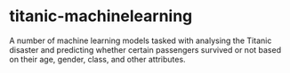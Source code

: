 # titanic-machinelearning
A number of machine learning models tasked with analysing the Titanic disaster and predicting whether certain passengers survived or not based on their age, gender, class, and other attributes.